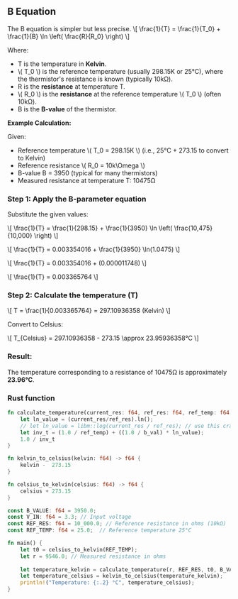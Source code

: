 
## B Equation
The B equation is simpler but less precise.
\\[
\frac{1}{T} = \frac{1}{T_0} + \frac{1}{B} \ln \left( \frac{R}{R_0} \right)
\\]

Where:

- T is the temperature in **Kelvin**.
- \\( T_0 \\)  is the reference temperature (usually 298.15K or 25°C), where the thermistor's resistance is known (typically 10kΩ).
- R is the **resistance** at temperature T.
- \\( R_0 \\) is the **resistance** at the reference temperature \\( T_0 \\) (often 10kΩ).
- B is the **B-value** of the thermistor.

**Example Calculation:**

Given:
- Reference temperature \\( T_0 = 298.15K \\) (i.e., 25°C + 273.15 to convert to Kelvin)
- Reference resistance \\( R_0 = 10k\Omega \\)
- B-value B = 3950 (typical for many thermistors)
- Measured resistance at temperature T: 10475Ω

### Step 1: Apply the B-parameter equation
Substitute the given values:

\\[
\frac{1}{T} = \frac{1}{298.15} + \frac{1}{3950} \ln \left( \frac{10,475}{10,000} \right)
\\]

\\[
\frac{1}{T} = 0.003354016 + \frac{1}{3950} \ln(1.0475)
\\]

\\[
\frac{1}{T} = 0.003354016 + (0.000011748)
\\]

\\[
\frac{1}{T} = 0.003365764
\\]

### Step 2: Calculate the temperature (T)

\\[
T = \frac{1}{0.003365764} = 297.10936358 (Kelvin)
\\]

Convert to Celsius:

\\[
T_{Celsius} = 297.10936358 - 273.15 \approx 23.95936358°C
\\]

### Result:

The temperature corresponding to a resistance of 10475Ω is approximately **23.96°C**.

### Rust function

```rust
fn calculate_temperature(current_res: f64, ref_res: f64, ref_temp: f64, b_val: f64) -> f64 {
    let ln_value = (current_res/ref_res).ln();
    // let ln_value = libm::log(current_res / ref_res); // use this crate for no_std
    let inv_t = (1.0 / ref_temp) + ((1.0 / b_val) * ln_value);
    1.0 / inv_t
}

fn kelvin_to_celsius(kelvin: f64) -> f64 {
    kelvin -  273.15
}

fn celsius_to_kelvin(celsius: f64) -> f64 {
    celsius + 273.15
}

const B_VALUE: f64 = 3950.0;
const V_IN: f64 = 3.3; // Input voltage
const REF_RES: f64 = 10_000.0; // Reference resistance in ohms (10kΩ)
const REF_TEMP: f64 = 25.0;  // Reference temperature 25°C

fn main() {
    let t0 = celsius_to_kelvin(REF_TEMP);
    let r = 9546.0; // Measured resistance in ohms
    
    let temperature_kelvin = calculate_temperature(r, REF_RES, t0, B_VALUE);
    let temperature_celsius = kelvin_to_celsius(temperature_kelvin);
    println!("Temperature: {:.2} °C", temperature_celsius);
}

```
